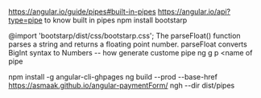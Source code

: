 https://angular.io/guide/pipes#built-in-pipes 
https://angular.io/api?type=pipe
to know built in pipes
npm install bootstarp

@import 'bootstarp/dist/css/bootstarp.css';
The parseFloat() function parses a string and returns a floating point number.
parseFloat converts BigInt syntax to Numbers
-- how generate custome pipe
ng g p <name of pipe
>
npm install -g angular-cli-ghpages 
 ng build --prod --base-href  https://asmaak.github.io/angular-paymentForm/ 
 ngh --dir dist/pipes
